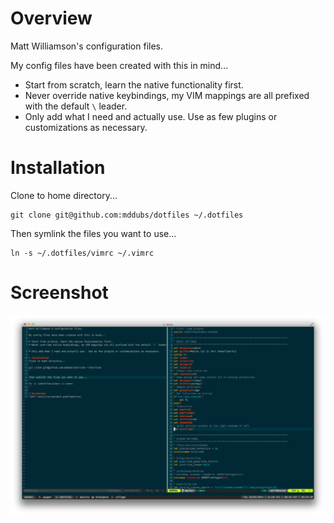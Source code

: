 # Overview
Matt Williamson's configuration files.

My config files have been created with this in mind...

* Start from scratch, learn the native functionality first.
* Never override native keybindings, my VIM mappings are all prefixed with the default `\` leader.
* Only add what I need and actually use.  Use as few plugins or customizations as necessary.

# Installation
Clone to home directory...
```
git clone git@github.com:mddubs/dotfiles ~/.dotfiles
```

Then symlink the files you want to use...
```
ln -s ~/.dotfiles/vimrc ~/.vimrc
```

# Screenshot
![Alt text](/screenshot.png?raw=true)
